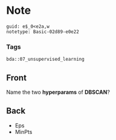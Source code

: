 # Note
```
guid: e$_0<e2a,w
notetype: Basic-02d89-e0e22
```

### Tags
```
bda::07_unsupervised_learning
```

## Front
Name the two <b>hyperparams</b> of <b>DBSCAN</b>?

## Back
<ul>
  <li>Eps
  <li>MinPts
</ul>
